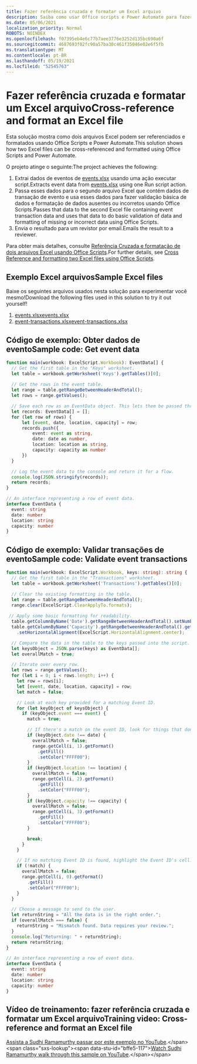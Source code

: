 ```yaml
---
title: Fazer referência cruzada e formatar um Excel arquivo
description: Saiba como usar Office scripts e Power Automate para fazer referência cruzada e formatar um arquivo Excel.
ms.date: 05/06/2021
localization_priority: Normal
ROBOTS: NOINDEX
ms.openlocfilehash: f07395eb4e6c77b7aee3776e3252d135bc690a6f
ms.sourcegitcommit: 4687693f02fc90a57ba30c461f35046e02e6f5fb
ms.translationtype: MT
ms.contentlocale: pt-BR
ms.lasthandoff: 05/19/2021
ms.locfileid: "52545763"
---
```

# <a name="cross-reference-and-format-an-excel-file"></a><span data-ttu-id="bffe5-103">Fazer referência cruzada e formatar um Excel arquivo</span><span class="sxs-lookup"><span data-stu-id="bffe5-103">Cross-reference and format an Excel file</span></span>

<span data-ttu-id="bffe5-104">Esta solução mostra como dois arquivos Excel podem ser referenciados e formatados usando Office Scripts e Power Automate.</span><span class="sxs-lookup"><span data-stu-id="bffe5-104">This solution shows how two Excel files can be cross-referenced and formatted using Office Scripts and Power Automate.</span></span>

<span data-ttu-id="bffe5-105">O projeto atinge o seguinte:</span><span class="sxs-lookup"><span data-stu-id="bffe5-105">The project achieves the following:</span></span>

1. <span data-ttu-id="bffe5-106">Extrai dados de eventos de <a href="events.xlsx">events.xlsx</a> usando uma ação executar script.</span><span class="sxs-lookup"><span data-stu-id="bffe5-106">Extracts event data from <a href="events.xlsx">events.xlsx</a> using one Run script action.</span></span>
1. <span data-ttu-id="bffe5-107">Passa esses dados para o segundo arquivo Excel que contém dados de transação de evento e usa esses dados para fazer validação básica de dados e formatação de dados ausentes ou incorretos usando Office Scripts.</span><span class="sxs-lookup"><span data-stu-id="bffe5-107">Passes that data to the second Excel file containing event transaction data and uses that data to do basic validation of data and formatting of missing or incorrect data using Office Scripts.</span></span>
1. <span data-ttu-id="bffe5-108">Envia o resultado para um revistor por email.</span><span class="sxs-lookup"><span data-stu-id="bffe5-108">Emails the result to a reviewer.</span></span>

<span data-ttu-id="bffe5-109">Para obter mais detalhes, consulte [Referência Cruzada e formatação de dois arquivos Excel usando Office Scripts](https://powerusers.microsoft.com/t5/Power-Automate-Cookbook/Cross-Reference-and-formatting-two-Excel-files-using-Office/td-p/728535).</span><span class="sxs-lookup"><span data-stu-id="bffe5-109">For further details, see [Cross Reference and formatting two Excel files using Office Scripts](https://powerusers.microsoft.com/t5/Power-Automate-Cookbook/Cross-Reference-and-formatting-two-Excel-files-using-Office/td-p/728535).</span></span>

## <a name="sample-excel-files"></a><span data-ttu-id="bffe5-110">Exemplo Excel arquivos</span><span class="sxs-lookup"><span data-stu-id="bffe5-110">Sample Excel files</span></span>

<span data-ttu-id="bffe5-111">Baixe os seguintes arquivos usados nesta solução para experimentar você mesmo!</span><span class="sxs-lookup"><span data-stu-id="bffe5-111">Download the following files used in this solution to try it out yourself!</span></span>

1. <span data-ttu-id="bffe5-112"><a href="events.xlsx">events.xlsx</a></span><span class="sxs-lookup"><span data-stu-id="bffe5-112"><a href="events.xlsx">events.xlsx</a></span></span>
1. <span data-ttu-id="bffe5-113"><a href="event-transactions.xlsx">event-transactions.xlsx</a></span><span class="sxs-lookup"><span data-stu-id="bffe5-113"><a href="event-transactions.xlsx">event-transactions.xlsx</a></span></span>

## <a name="sample-code-get-event-data"></a><span data-ttu-id="bffe5-114">Código de exemplo: Obter dados de evento</span><span class="sxs-lookup"><span data-stu-id="bffe5-114">Sample code: Get event data</span></span>

```TypeScript
function main(workbook: ExcelScript.Workbook): EventData[] {
  // Get the first table in the "Keys" worksheet.
  let table = workbook.getWorksheet('Keys').getTables()[0];
  
  // Get the rows in the event table.
  let range = table.getRangeBetweenHeaderAndTotal();
  let rows = range.getValues();

  // Save each row as an EventData object. This lets them be passed through Power Automate.
  let records: EventData[] = [];
  for (let row of rows) {
      let [event, date, location, capacity] = row;
      records.push({
          event: event as string,
          date: date as number, 
          location: location as string,
          capacity: capacity as number
      })
  }

  // Log the event data to the console and return it for a flow.
  console.log(JSON.stringify(records));
  return records;
}

// An interface representing a row of event data.
interface EventData {
  event: string
  date: number
  location: string
  capacity: number
}
```

## <a name="sample-code-validate-event-transactions"></a><span data-ttu-id="bffe5-115">Código de exemplo: Validar transações de evento</span><span class="sxs-lookup"><span data-stu-id="bffe5-115">Sample code: Validate event transactions</span></span>

```TypeScript
function main(workbook: ExcelScript.Workbook, keys: string): string {
  // Get the first table in the "Transactions" worksheet.
  let table = workbook.getWorksheet('Transactions').getTables()[0];

  // Clear the existing formatting in the table.
  let range = table.getRangeBetweenHeaderAndTotal();
  range.clear(ExcelScript.ClearApplyTo.formats);
    
 // Apply some basic formatting for readability.
  table.getColumnByName('Date').getRangeBetweenHeaderAndTotal().setNumberFormatLocal("yyyy-mm-dd;@");
  table.getColumnByName('Capacity').getRangeBetweenHeaderAndTotal().getFormat()
    .setHorizontalAlignment(ExcelScript.HorizontalAlignment.center);

  // Compare the data in the table to the keys passed into the script.
  let keysObject = JSON.parse(keys) as EventData[];
  let overallMatch = true;

  // Iterate over every row.
  let rows = range.getValues();
  for (let i = 0; i < rows.length; i++) {
    let row = rows[i];
    let [event, date, location, capacity] = row;
    let match = false;

    // Look at each key provided for a matching Event ID.
    for (let keyObject of keysObject) {
      if (keyObject.event === event) {
        match = true;

        // If there's a match on the event ID, look for things that don't match and highlight them.
        if (keyObject.date !== date) {
          overallMatch = false;
          range.getCell(i, 1).getFormat()
            .getFill()
            .setColor("FFFF00");
        }
        if (keyObject.location !== location) {
          overallMatch = false;
          range.getCell(i, 2).getFormat()
            .getFill()
            .setColor("FFFF00");
        }
        if (keyObject.capacity !== capacity) {
          overallMatch = false;
          range.getCell(i, 3).getFormat()
            .getFill()
            .setColor("FFFF00");
        }

        break;
      }
    }

    // If no matching Event ID is found, highlight the Event ID's cell.
    if (!match) {
      overallMatch = false;
      range.getCell(i, 0).getFormat()
        .getFill()
        .setColor("FFFF00");      
    }  
  }

  // Choose a message to send to the user.
  let returnString = "All the data is in the right order.";
  if (overallMatch === false) {
    returnString = "Mismatch found. Data requires your review.";
  }
  console.log("Returning: " + returnString);
  return returnString;
}

// An interface representing a row of event data.
interface EventData {
  event: string
  date: number
  location: string
  capacity: number
}
```

## <a name="training-video-cross-reference-and-format-an-excel-file"></a><span data-ttu-id="bffe5-116">Vídeo de treinamento: fazer referência cruzada e formatar um Excel arquivo</span><span class="sxs-lookup"><span data-stu-id="bffe5-116">Training video: Cross-reference and format an Excel file</span></span>

<span data-ttu-id="bffe5-117">[Assista a Sudhi Ramamurthy passar por este exemplo no YouTube](https://youtu.be/dVwqBf483qo").</span><span class="sxs-lookup"><span data-stu-id="bffe5-117">[Watch Sudhi Ramamurthy walk through this sample on YouTube](https://youtu.be/dVwqBf483qo").</span></span>
